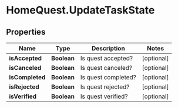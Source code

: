 # HomeQuest.UpdateTaskState

## Properties
Name | Type | Description | Notes
------------ | ------------- | ------------- | -------------
**isAccepted** | **Boolean** | Is quest accepted? | [optional] 
**isCanceled** | **Boolean** | Is quest canceled? | [optional] 
**isCompleted** | **Boolean** | Is quest completed? | [optional] 
**isRejected** | **Boolean** | Is quest rejected? | [optional] 
**isVerified** | **Boolean** | Is quest verified? | [optional] 


